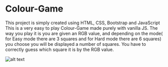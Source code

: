 # Colour-Game
This project is simply created using HTML, CSS, Bootstrap and JavaScript
This is a very easy to play Colour-Game made purely with vanilla JS. The way you play it is you are given an RGB value, and depending on the mode( for Easy mode there are 3 squares and for Hard mode there are 6 squares) you choose you will be displayed a number of squares. You have to correctly guess which square it is by the RGB value. 

![alt text](http://url/to/colourGame.png)
